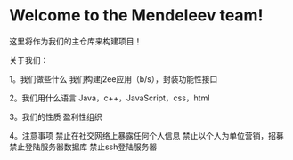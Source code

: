 # Welcome to the Mendeleev team!

这里将作为我们的主仓库来构建项目！

关于我们：

1。我们做些什么
   我们构建j2ee应用（b/s），封装功能性接口

2。我们用什么语言
   Java，c++，JavaScript，css，html

3。我们的性质
   盈利性组织

4。注意事项
   禁止在社交网络上暴露任何个人信息
   禁止以个人为单位营销，招募
   禁止登陆服务器数据库
   禁止ssh登陆服务器
   

